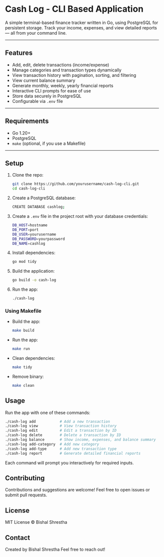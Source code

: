 # Cash Log - CLI Based Application

A simple terminal-based finance tracker written in Go, using PostgreSQL for persistent storage. Track your income, expenses, and view detailed reports — all from your command line.

---

## Features

- Add, edit, delete transactions (income/expense)
- Manage categories and transaction types dynamically
- View transaction history with pagination, sorting, and filtering
- View current balance summary
- Generate monthly, weekly, yearly financial reports
- Interactive CLI prompts for ease of use
- Store data securely in PostgreSQL
- Configurable via `.env` file

---

## Requirements

- Go 1.20+  
- PostgreSQL  
- `make` (optional, if you use a Makefile)

---

## Setup

1. Clone the repo:
    ```bash
    git clone https://github.com/yourusername/cash-log-cli.git
    cd cash-log-cli
    ```
2. Create a PostgreSQL database:
    ```bash
    CREATE DATABASE cashlog;
    ```
3. Create a `.env` file in the project root with your database credentials:
    ```bash
    DB_HOST=hostname
    DB_PORT=port
    DB_USER=yourusername
    DB_PASSWORD=yourpassword
    DB_NAME=cashlog
    ```

4. Install dependencies:

    ```bash
    go mod tidy
    ```
5. Build the application:
    ```bash
    go build -o cash-log
    ```
6. Run the app:
    ```bash
    ./cash-log
    ```
### Using Makefile

- Build the app:
    ```bash
    make build
    ```
- Run the app:
    ```bash
    make run
    ```
- Clean dependencies:
    ```bash
    make tidy
    ```
- Remove binary:
    ```bash
    make clean
    ```

## Usage
Run the app with one of these commands:

```bash
./cash-log add           # Add a new transaction
./cash-log view          # View transaction history
./cash-log edit          # Edit a transaction by ID
./cash-log delete        # Delete a transaction by ID
./cash-log balance       # Show income, expenses, and balance summary
./cash-log add-category  # Add new category
./cash-log add-type      # Add new transaction type
./cash-log report        # Generate detailed financial reports
```

Each command will prompt you interactively for required inputs.

## Contributing
Contributions and suggestions are welcome! Feel free to open issues or submit pull requests.

## License
MIT License © Bishal Shrestha

## Contact
Created by Bishal Shrestha
Feel free to reach out!